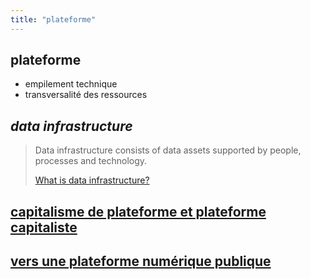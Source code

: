 ```yaml
---
title: "plateforme"
---
```


## plateforme

- empilement technique
- transversalité des ressources

## _data infrastructure_

> Data infrastructure consists of data assets supported by people, processes and technology.
> <footer><a href="https://theodi.org/topic/data-infrastructure/">What is data infrastructure?</footer>

## capitalisme de plateforme et plateforme capitaliste

## vers une plateforme numérique publique
